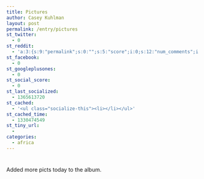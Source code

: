 ```yaml
---
title: Pictures
author: Casey Kuhlman
layout: post
permalink: /entry/pictures
st_twitter:
  - 0
st_reddit:
  - 'a:3:{s:9:"permalink";s:0:"";s:5:"score";i:0;s:12:"num_comments";i:0;}'
st_facebook:
  - 0
st_googleplusones:
  - 0
st_social_score:
  - 0
st_last_socialized:
  - 1365613720
st_cached:
  - '<ul class="socialize-this"><li></li></ul>'
st_cached_time:
  - 1330474549
st_tiny_url:
  - 
categories:
  - africa
---
```

# 

Added more picts today to the album.